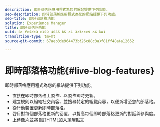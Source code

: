 ```yaml
---
description: 即時部落格應用程式為您的網站提供下列功能。
seo-description: 即時部落格應用程式為您的網站提供下列功能。
seo-title: 即時部落格功能
solution: Experience Manager
title: 即時部落格功能
uuid: 5a feide3-e150-4655-b5 e1-3ddeee9 a6 ba1
translation-type: tm+mt
source-git-commit: 67aeb3de964473b326c88c3a3f81ff48a6a12652

---
```



# 即時部落格功能{#live-blog-features}

即時部落格應用程式為您的網站提供下列功能。



* 直接在即時部落格上發佈，以發佈即時更新。
* 建立規則以組織社交內容，並搜尋特定的組織內容，以便新增至您的部落格。
* 從行動裝置更新即時部落格。
* 啓用對每個部落格更新的回覆，以提高每個即時部落格更新的對話與參與度。
* 上傳像片並將自訂HTML加入頂層貼文

